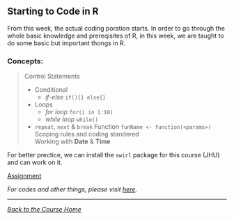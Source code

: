 ## Starting to Code in R

From this week, the actual coding poration starts. In order to go through the whole basic knowledge and prereqisites of R, in this week, we are taught to do some basic but important thongs in R.

### Concepts:

> Control Statements
> * Conditional
>     - _if-else_ ```if(){} else{}```
> * Loops
>     - _for loop_ ```for(i in 1:10)```
>     - _while loop_ ```while()```
> * ```repeat```, ```next``` & ```break```
> Function ```funName <- function(<params>)```<br />
> Scoping rules and coding standered<br />
> Working with **Date** & **Time**

For better prectice, we can install the ```swirl``` package for this course (JHU) and can work on it.<br />

[Assignment](https://github.com/ravi-prakash1907/Data-Science-in-R/blob/master/R%20Programming/week2/assignment.R)

_For codes and other things, please visit [here](https://github.com/ravi-prakash1907/Data-Science-in-R/tree/master/R%20Programming/week1)._<br />

<hr />

[_Back to the Course Home_](../)